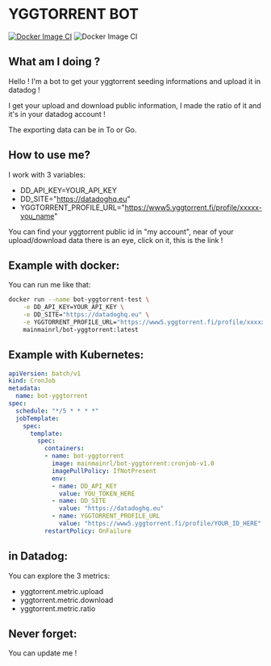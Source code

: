 # YGGTORRENT BOT
[![Docker Image CI](https://github.com/mainmain-rl/bot-ratio-yggtorrent-python/actions/workflows/docker-image.yaml/badge.svg?branch=main)](https://github.com/mainmain-rl/bot-ratio-yggtorrent-python/actions/workflows/docker-image.yaml)
![Docker Image CI](https://img.shields.io/github/license/mainmain-rl/bot-ratio-yggtorrent-python)

## What am I doing ?
Hello ! I'm a bot to get your yggtorrent seeding informations and upload it in datadog !

I get your upload and download public information, I made the ratio of it and it's in your datadog account !

The exporting data can be in To or Go.
## How to use me?

I work with 3 variables:
* DD_API_KEY=YOUR_API_KEY
* DD_SITE="https://datadoghq.eu"
* YGGTORRENT_PROFILE_URL="https://www5.yggtorrent.fi/profile/xxxxx-you_name"

You can find your yggtorrent public id in "my account", near of your upload/download data there is an eye, click on it, this is the link !
## Example with docker:

You can run me like that:
```bash
docker run --name bot-yggtorrent-test \
    -e DD_API_KEY=YOUR_API_KEY \
    -e DD_SITE="https://datadoghq.eu" \
    -e YGGTORRENT_PROFILE_URL="https://www5.yggtorrent.fi/profile/xxxxx-you_name" \
    mainmainrl/bot-yggtorrent:latest
```

## Example with Kubernetes:
```yaml
apiVersion: batch/v1
kind: CronJob
metadata:
  name: bot-yggtorrent
spec:
  schedule: "*/5 * * * *"
  jobTemplate:
    spec:
      template:
        spec:
          containers:
          - name: bot-yggtorrent
            image: mainmainrl/bot-yggtorrent:cronjob-v1.0
            imagePullPolicy: IfNotPresent
            env:
            - name: DD_API_KEY
              value: YOU_TOKEN_HERE
            - name: DD_SITE
              value: "https://datadoghq.eu"
            - name: YGGTORRENT_PROFILE_URL
              value: "https://www5.yggtorrent.fi/profile/YOUR_ID_HERE"
          restartPolicy: OnFailure
```

## in Datadog:

You can explore the 3 metrics:
* yggtorrent.metric.upload
* yggtorrent.metric.download
* yggtorrent.metric.ratio

## Never forget:
You can update me !